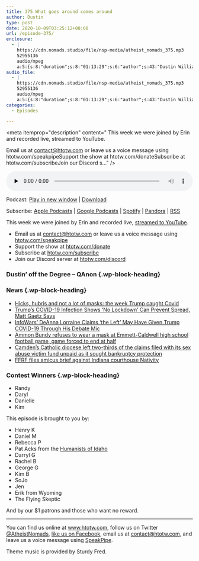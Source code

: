 ```yaml
---
title: 375 What goes around comes around
author: Dustin
type: post
date: 2020-10-09T03:25:12+00:00
url: /episode-375/
enclosure:
  - |
    https://cdn.nomads.studio/file/nsp-media/atheist_nomads_375.mp3
    52955136
    audio/mpeg
    a:5:{s:8:"duration";s:8:"01:13:29";s:6:"author";s:43:"Dustin Williams, Lauren Studley, Erin Riley";s:8:"explicit";s:1:"1";s:13:"episode_title";s:29:"What goes around comes around";s:10:"episode_no";s:3:"375";}
audio_file:
  - |
    https://cdn.nomads.studio/file/nsp-media/atheist_nomads_375.mp3
    52955136
    audio/mpeg
    a:5:{s:8:"duration";s:8:"01:13:29";s:6:"author";s:43:"Dustin Williams, Lauren Studley, Erin Riley";s:8:"explicit";s:1:"1";s:13:"episode_title";s:29:"What goes around comes around";s:10:"episode_no";s:3:"375";}
categories:
  - Episodes

---
```

<div itemscope itemtype="http://schema.org/AudioObject">
  <meta itemprop="name" content="375 What goes around comes around" />
  
  <meta itemprop="uploadDate" content="2020-10-08T21:25:12-06:00" />
  
  <meta itemprop="encodingFormat" content="audio/mpeg" />
  
  <meta itemprop="duration" content="PT1H13M29S" />
  
  <meta itemprop="description" content="
This week we were joined by Erin and recorded live, streamed to YouTube.







Email us at contact@htotw.com or leave us a voice message using htotw.com/speakpipeSupport the show at htotw.com/donateSubscribe at htotw.com/subscribeJoin our Discord s..." />
  
  <meta itemprop="contentUrl" content="https://dts.podtrac.com/redirect.mp3/cdn.nomads.studio/file/nsp-media/atheist_nomads_375.mp3" />
  
  <meta itemprop="contentSize" content="50.5" />
  
  <div class="powerpress_player" id="powerpress_player_8638">
    <audio class="wp-audio-shortcode" id="audio-4581-382" preload="none" style="width: 100%;" controls="controls"><source type="audio/mpeg" src="https://dts.podtrac.com/redirect.mp3/cdn.nomads.studio/file/nsp-media/atheist_nomads_375.mp3?_=382" /><a href="https://dts.podtrac.com/redirect.mp3/cdn.nomads.studio/file/nsp-media/atheist_nomads_375.mp3">https://dts.podtrac.com/redirect.mp3/cdn.nomads.studio/file/nsp-media/atheist_nomads_375.mp3</a></audio>
  </div>
</div>

<p class="powerpress_links powerpress_links_mp3">
  Podcast: <a href="https://dts.podtrac.com/redirect.mp3/cdn.nomads.studio/file/nsp-media/atheist_nomads_375.mp3" class="powerpress_link_pinw" target="_blank" title="Play in new window" onclick="return powerpress_pinw('https://htotw.com/?powerpress_pinw=4581-podcast');" rel="nofollow">Play in new window</a> | <a href="https://dts.podtrac.com/redirect.mp3/cdn.nomads.studio/file/nsp-media/atheist_nomads_375.mp3" class="powerpress_link_d" title="Download" rel="nofollow" download="atheist_nomads_375.mp3">Download</a>
</p>

<p class="powerpress_links powerpress_subscribe_links">
  Subscribe: <a href="https://podcasts.apple.com/us/podcast/humanists-take-on-the-world/id530050098?mt=2&ls=1" class="powerpress_link_subscribe powerpress_link_subscribe_itunes" target="_blank" title="Subscribe on Apple Podcasts" rel="nofollow">Apple Podcasts</a> | <a href="https://www.google.com/podcasts?feed=aHR0cDovL2F0aGVpc3Rub21hZHMubGlic3luLmNvbS9yc3M%3D" class="powerpress_link_subscribe powerpress_link_subscribe_googleplay" target="_blank" title="Subscribe on Google Podcasts" rel="nofollow">Google Podcasts</a> | <a href="https://open.spotify.com/show/3LzK2xZGike6Tc1GEMtMbr?si=LieN9SNuTpq96smuaUsH8A" class="powerpress_link_subscribe powerpress_link_subscribe_spotify" target="_blank" title="Subscribe on Spotify" rel="nofollow">Spotify</a> | <a href="https://www.pandora.com/podcast/atheist-nomads/PC:10122?corr=62071012&part=ug" class="powerpress_link_subscribe powerpress_link_subscribe_pandora" target="_blank" title="Subscribe on Pandora" rel="nofollow">Pandora</a> | <a href="https://htotw.com/feed/podcast/" class="powerpress_link_subscribe powerpress_link_subscribe_rss" target="_blank" title="Subscribe via RSS" rel="nofollow">RSS</a>
</p>

This week we were joined by Erin and recorded live, [streamed to YouTube][1].

<!--more-->

  * Email us at <a href="mailto:contact@htotw.com” target=" rel="noopener noreferrer">contact@htotw.com</a> or leave us a voice message using <a href="https://htotw.com/speakpipe" target="_blank" rel="noopener noreferrer">htotw.com/speakpipe</a>
  * Support the show at <a href="https://htotw.com/donate" target="_blank" rel="payment noopener noreferrer">htotw.com/donate</a>
  * Subscribe at <a href="https://htotw.com/subscribe" target="_blank" rel="noopener noreferrer">htotw.com/subscribe</a>
  * Join our Discord server at <a href="https://htotw.com/discord" target="_blank" rel="noopener noreferrer">htotw.com/discord</a>

### Dustin’ off the Degree &#8211; QAnon {.wp-block-heading}

### News {.wp-block-heading}

  * [Hicks, hubris and not a lot of masks: the week Trump caught Covid][2]
  * [Trump’s COVID-19 Infection Shows ‘No Lockdown’ Can Prevent Spread, Matt Gaetz Says][3]
  * [InfoWars&#8217; DeAnna Lorraine Claims ‘the Left’ May Have Given Trump COVID-19 Through His Debate Mic][4]
  * [Ammon Bundy refuses to wear a mask at Emmett-Caldwell high school football game, game forced to end at half][5]
  * [Camden’s Catholic diocese left two-thirds of the claims filed with its sex abuse victim fund unpaid as it sought bankruptcy protection][6]
  * [FFRF files amicus brief against Indiana courthouse Nativity][7]

### Contest Winners {.wp-block-heading}

  * Randy
  * Daryl
  * Danielle
  * Kim

This episode is brought to you by:

  * Henry K
  * Daniel M
  * Rebecca P
  * Pat Acks from the <a href="https://www.humanistsofidaho.org" target="_blank" rel="noopener noreferrer">Humanists of Idaho</a>
  * Darryl G
  * Rachel B
  * George G
  * Kim B
  * SoJo
  * Jen
  * Erik from Wyoming
  * The Flying Skeptic

And by our $1 patrons and those who want no reward.

<hr class="wp-block-separator" />

You can find us online at <a href="https://www.htotw.com/" target="_blank" rel="noopener noreferrer">www.htotw.com</a>, follow us on Twitter <a href="https://twitter.com/AtheistNomads" target="_blank" rel="noopener noreferrer">@AtheistNomads</a>, <a href="https://htotw.com/facebook" target="_blank" rel="noopener noreferrer">like us on Facebook</a>, email us at <contact@htotw.com>, and leave us a voice message using <a href="https://htotw.com/speakpipe" target="_blank" rel="noopener noreferrer">SpeakPipe</a>.

Theme music is provided by Sturdy Fred.

 [1]: https://www.youtube.com/watch?v=sQCEsKdTIO0
 [2]: https://www.theguardian.com/us-news/2020/oct/02/hicks-hubris-masks-week-donald-trump-caught-covid
 [3]: https://www.newsweek.com/trumps-covid-19-infection-shows-no-lockdown-can-prevent-spread-matt-gaetz-says-1536179
 [4]: https://www.rightwingwatch.org/post/infowars-deanna-lorraine-claims-the-left-may-have-given-trump-covid-19-through-his-debate-mic/
 [5]: https://www.ktvb.com/article/news/local/ammon-bundy-refuses-to-wear-a-mask-at-emmett-high-school-football-game-game-forced-to-end-at-half/277-49a8d7cb-8280-4cb3-9908-c8088f462343
 [6]: https://www.inquirer.com/news/camden-diocese-catholic-bankruptcy-independent-victim-compensation-fund-bishop-dennis-sullivan-20201002.html
 [7]: https://ffrf.org/news/news-releases/item/37907-ffrf-files-amicus-brief-against-indiana-courthouse-nativity